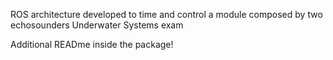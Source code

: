 ROS architecture developed to time and control a module composed by  two echosounders 
Underwater Systems exam

Additional READme inside the package!
